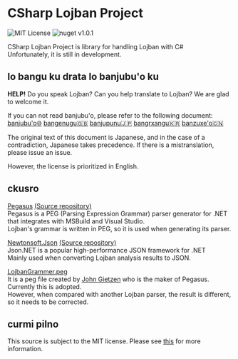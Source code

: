 # CSharp Lojban Project

![MIT License](https://img.shields.io/github/license/skytomo221/CSharp-Lojban-Project.svg)
![nuget v1.0.1](https://img.shields.io/nuget/v/Lojban.svg)

CSharp Lojban Project is library for handling Lojban with C#  
Unfortunately, it is still in development.

## lo bangu ku drata lo banjubu'o ku

**HELP!**
Do you speak Lojban?
Can you help translate to Lojban?
We are glad to welcome it.

If you can not read banjubu'o, please refer to the following document:
[banjubu'o🌐](https://github.com/skytomo221/CSharp-Lojban-Project/blob/master/README.md)
[bangenugu🇬🇧](https://github.com/skytomo221/CSharp-Lojban-Project/blob/master/doc/README.en.md)
[banjupunu🇯🇵](https://github.com/skytomo221/CSharp-Lojban-Project/blob/master/doc/README.ja.md)
[bangrxangu🇰🇷](https://github.com/skytomo221/CSharp-Lojban-Project/blob/master/doc/README.ko.md)
[banzuxe'o🇨🇳](https://github.com/skytomo221/CSharp-Lojban-Project/blob/master/doc/README.zh.md)

The original text of this document is Japanese, and in the case of a contradiction, Japanese takes precedence.
If there is a mistranslation, please issue an issue.

However, the license is prioritized in English.

## ckusro

[Pegasus](http://otac0n.com/Pegasus/)
[(Source repository)](https://github.com/otac0n/Pegasus)  
Pegasus is a PEG (Parsing Expression Grammar) parser generator for .NET that integrates with MSBuild and Visual Studio.  
Lojban's grammar is written in PEG, so it is used when generating its parser.

[Newtonsoft.Json](https://www.newtonsoft.com/json)
[(Source repository)](https://github.com/JamesNK/Newtonsoft.Json)  
Json.NET is a popular high-performance JSON framework for .NET  
Mainly used when converting Lojban analysis results to JSON.

[LojbanGrammer.peg](https://gist.github.com/otac0n/63d8fae45c551c4e8d41c83c53afc17e#file-lojbangrammar-peg)  
It is a peg file created by [John Gietzen](https://gist.github.com/otac0) who is the maker of Pegasus.  
Currently this is adopted.  
However, when compared with another Lojban parser, the result is different, so it needs to be corrected.

## curmi pilno

This source is subject to the MIT license.
Please see [this](https://github.com/skytomo221/CSharp-Lojban-Project/blob/master/LICENSE) for more information.
